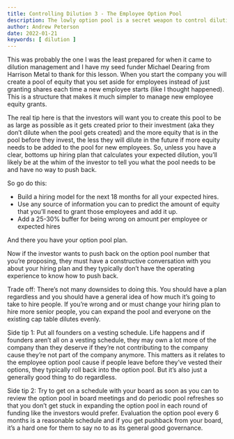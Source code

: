 ```yaml
---
title: Controlling Dilution 3 - The Employee Option Pool 
description: The lowly option pool is a secret weapon to control dilution during fundraising.
author: Andrew Peterson
date: 2022-01-21
keywords: [ dilution ]
---
```

This was probably the one I was the least prepared for when it came to dilution management and I have my seed funder Michael Dearing from Harrison Metal to thank for this lesson. When you start the company you will create a pool of equity that you set aside for employees instead of just granting shares each time a new employee starts (like I thought happened). This is a structure that makes it much simpler to manage new employee equity grants. 

The real tip here is that the investors will want you to create this pool to be as large as possible as it gets created prior to their investment (aka they don’t dilute when the pool gets created) and the more equity that is in the pool before they invest, the less they will dilute in the future if more equity needs to be added to the pool for new employees. So, unless you have a clear, bottoms up hiring plan that calculates your expected dilution, you’ll likely be at the whim of the investor to tell you what the pool needs to be and have no way to push back. 

So go do this:

* Build a hiring model for the next 18 months for all your expected hires. 
* Use any source of information you can to predict the amount of equity that you’ll need to grant those employees and add it up.
* Add a 25-30% buffer for being wrong on amount per employee or expected hires

And there you have your option pool plan. 

Now if the investor wants to push back on the option pool number that you’re proposing, they must have a constructive conversation with you about your hiring plan and they typically don’t have the operating experience to know how to push back. 

Trade off: There’s not many downsides to doing this. You should have a plan regardless and you should have a general idea of how much it’s going to take to hire people. If you’re wrong and  or must change your hiring plan to hire more senior people, you can expand the pool and everyone on the existing cap table dilutes evenly. 

Side tip 1: Put all founders on a vesting schedule. Life happens and if founders aren’t all on a vesting schedule, they may own a lot more of the company than they deserve if they’re not contributing to the company cause they’re not part of the company anymore. This matters as it relates to the employee option pool cause if people leave before they’ve vested their options, they typically roll back into the option pool. But it’s also just a generally good thing to do regardless. 

Side tip 2: Try to get on a schedule with your board as soon as you can to review the option pool in board meetings and do periodic pool refreshes so that you don’t get stuck in expanding the option pool in each round of funding like the investors would prefer. Evaluation the option pool every 6 months is a reasonable schedule and if you get pushback from your board, it’s a hard one for them to say no to as its general good governance. 

